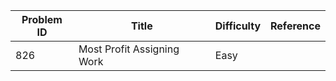 | Problem ID | Title | Difficulty | Reference
| --- | --- | --- | ---
| 826 | Most Profit Assigning Work | Easy | 
